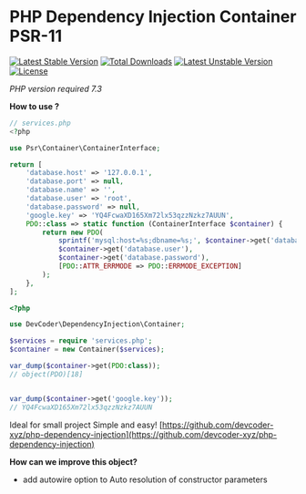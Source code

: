 # PHP Dependency Injection Container PSR-11
[![Latest Stable Version](https://poser.pugx.org/devcoder-xyz/php-dependency-injection/v)](//packagist.org/packages/devcoder-xyz/php-dependency-injection) [![Total Downloads](https://poser.pugx.org/devcoder-xyz/php-dependency-injection/downloads)](//packagist.org/packages/devcoder-xyz/php-dependency-injection) [![Latest Unstable Version](https://poser.pugx.org/devcoder-xyz/php-dependency-injection/v/unstable)](//packagist.org/packages/devcoder-xyz/php-dependency-injection) [![License](https://poser.pugx.org/devcoder-xyz/php-dependency-injection/license)](//packagist.org/packages/devcoder-xyz/php-dependency-injection)

*PHP version required 7.3*

**How to use ?**

``` php
// services.php
<?php

use Psr\Container\ContainerInterface;

return [
    'database.host' => '127.0.0.1',
    'database.port' => null,
    'database.name' => '',
    'database.user' => 'root',
    'database.password' => null,
    'google.key' => 'YQ4FcwaXD165Xm72lx53qzzNzkz7AUUN',
    PDO::class => static function (ContainerInterface $container) {
        return new PDO(
            sprintf('mysql:host=%s;dbname=%s;', $container->get('database.host'), $container->get('database.name')),
            $container->get('database.user'),
            $container->get('database.password'),
            [PDO::ATTR_ERRMODE => PDO::ERRMODE_EXCEPTION]
        );
    },
];
```

``` php
<?php

use DevCoder\DependencyInjection\Container;

$services = require 'services.php';
$container = new Container($services);

var_dump($container->get(PDO:class));
// object(PDO)[18]


var_dump($container->get('google.key'));
// YQ4FcwaXD165Xm72lx53qzzNzkz7AUUN
```
Ideal for small project
Simple and easy!
[https://github.com/devcoder-xyz/php-dependency-injection](https://github.com/devcoder-xyz/php-dependency-injection)

**How can we improve this object?**
* add autowire option to Auto resolution of constructor parameters
